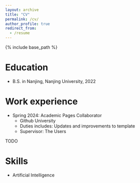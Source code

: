 ```yaml
---
layout: archive
title: "CV"
permalink: /cv/
author_profile: true
redirect_from:
  - /resume
---
```


{% include base_path %}

Education
======
* B.S. in Nanjing, Nanjing University, 2022

Work experience
======
* Spring 2024: Academic Pages Collaborator
  * Github University
  * Duties includes: Updates and improvements to template
  * Supervisor: The Users

TODO
  
Skills
======
* Artificial Intelligence


